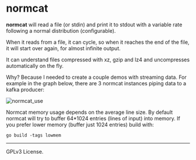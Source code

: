 # normcat

**normcat** will read a file (or stdin) and print it to stdout with
a variable rate following a normal distribution (configurable).

When it reads from a file, it can cycle, so when it reaches the end
of the file, it will start over again, for almost infinite output.

It can understand files compressed with xz, gzip and lz4 and
uncompresses automatically on the fly.

Why? Because I needed to create a couple demos with streaming data.
For example in the graph below, there are 3 normcat instances
piping data to a kafka producer:

![normcat_use](https://user-images.githubusercontent.com/1239679/29490368-2b4aad4a-8542-11e7-973a-223f66087353.png)

Normcat memory usage depends on the average line size. By default normcat will
try to buffer 64*1024 entries (lines of input) into memory. If you prefer
lower memory (buffer just 1024 entries) build with:

    go build -tags lowmem

---

GPLv3 License.
